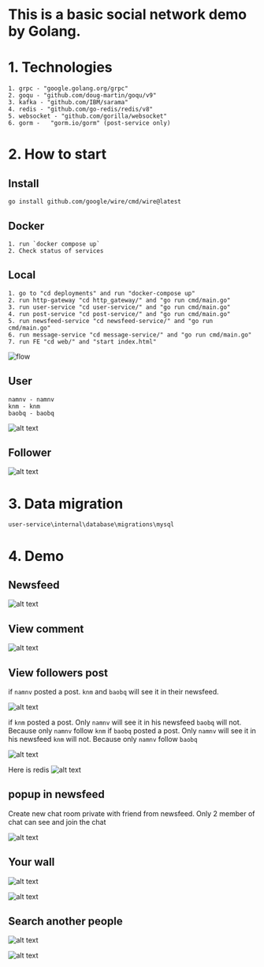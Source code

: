 # This is a basic social network demo by Golang.

# 1. Technologies

    1. grpc - "google.golang.org/grpc"
    2. goqu - "github.com/doug-martin/goqu/v9"
    3. kafka - "github.com/IBM/sarama"
    4. redis - "github.com/go-redis/redis/v8"
    5. websocket - "github.com/gorilla/websocket"
    6. gorm - 	"gorm.io/gorm" (post-service only)

# 2. How to start

## Install

    go install github.com/google/wire/cmd/wire@latest


## Docker

    1. run `docker compose up`
    2. Check status of services

## Local

    1. go to "cd deployments" and run "docker-compose up"
    2. run http-gateway "cd http_gateway/" and "go run cmd/main.go"
    3. run user-service "cd user-service/" and "go run cmd/main.go"
    4. run post-service "cd post-service/" and "go run cmd/main.go"
    5. run newsfeed-service "cd newsfeed-service/" and "go run cmd/main.go"
    6. run message-service "cd message-service/" and "go run cmd/main.go"
    7. run FE "cd web/" and "start index.html"

![flow](docs/flow.png)

## User

    namnv - namnv
    knm - knm
    baobq - baobq

![alt text](docs/login.png)

## Follower

![alt text](docs/follower.png)

# 3. Data migration

    user-service\internal\database\migrations\mysql

# 4. Demo

## Newsfeed

![alt text](docs/newsfeed.png)

## View comment

![alt text](docs/viewComment.png)
## View followers post

if `namnv` posted a post. `knm` and `baobq` will see it in their newsfeed.

![alt text](docs/viewPost.png)

if `knm` posted a post. Only `namnv` will see it in his newsfeed `baobq` will not. Because only `namnv` follow `knm`
if `baobq` posted a post. Only `namnv` will see it in his newsfeed `knm` will not. Because only `namnv` follow `baobq`

![alt text](docs/viewPost1.png)

Here is redis
![alt text](docs/viewPost2.png)

## popup in newsfeed

Create new chat room private with friend from newsfeed. Only 2 member of chat can see and join the chat

![alt text](docs/popup.png)


## Your wall

![alt text](docs/wall.png)

![alt text](docs/wall1.png)

## Search another people

![alt text](docs/search.png)

![alt text](docs/search1.png)


